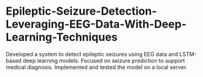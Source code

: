 # Epileptic-Seizure-Detection-Leveraging-EEG-Data-With-Deep-Learning-Techniques
 Developed a system to detect epileptic seizures using EEG data and  LSTM-based deep learning models. Focused on seizure prediction to  support medical diagnosis. Implemented and tested the model on a  local server.

